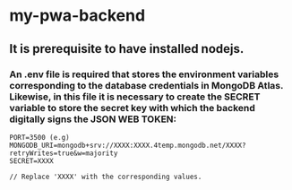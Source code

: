 # my-pwa-backend

## It is prerequisite to have installed nodejs.

### An .env file is required that stores the environment variables corresponding to the database credentials in MongoDB Atlas. Likewise, in this file it is necessary to create the SECRET variable to store the secret key with which the backend digitally signs the JSON WEB TOKEN:

```
PORT=3500 (e.g)
MONGODB_URI=mongodb+srv://XXXX:XXXX.4temp.mongodb.net/XXXX?retryWrites=true&w=majority
SECRET=XXXX

// Replace 'XXXX' with the corresponding values.
```

